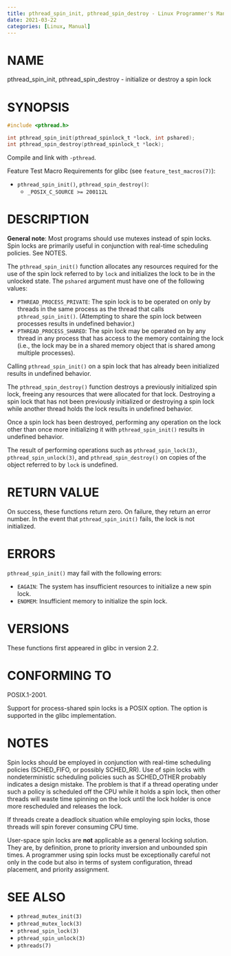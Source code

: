 ```yaml
---
title: pthread_spin_init, pthread_spin_destroy - Linux Programmer's Manual
date: 2021-03-22
categories: [Linux, Manual]
---
```


# NAME

pthread_spin_init, pthread_spin_destroy - initialize or destroy a spin lock

# SYNOPSIS

```c
#include <pthread.h>

int pthread_spin_init(pthread_spinlock_t *lock, int pshared);
int pthread_spin_destroy(pthread_spinlock_t *lock);
```

Compile and link with `-pthread`.

Feature Test Macro Requirements for glibc (see `feature_test_macros(7)`):

- `pthread_spin_init()`, `pthread_spin_destroy()`:
  - `_POSIX_C_SOURCE >= 200112L`

# DESCRIPTION

**General note**: Most programs should use mutexes instead of spin locks. Spin locks are primarily useful in conjunction with real-time scheduling policies. See NOTES.

The `pthread_spin_init()` function allocates any resources required for the use of the spin lock referred to by `lock` and initializes the lock to be in the unlocked state. The `pshared` argument must have one of the following values:

- `PTHREAD_PROCESS_PRIVATE`: The spin lock is to be operated on only by threads in the same process as the thread that calls `pthread_spin_init()`. (Attempting to share the spin lock between processes results in undefined behavior.)
- `PTHREAD_PROCESS_SHARED`: The spin lock may be operated on by any thread in any process that has access to the memory containing the lock (i.e., the lock may be in a shared memory object that is shared among multiple processes).

Calling `pthread_spin_init()` on a spin lock that has already been initialized results in undefined behavior.

The `pthread_spin_destroy()` function destroys a previously initialized spin lock, freeing any resources that were allocated for that lock. Destroying a spin lock that has not been previously initialized or destroying a spin lock while another thread holds the lock results in undefined behavior.

Once a spin lock has been destroyed, performing any operation on the lock other than once more initializing it with `pthread_spin_init()` results in undefined behavior.

The result of performing operations such as `pthread_spin_lock(3)`, `pthread_spin_unlock(3)`, and `pthread_spin_destroy()` on copies of the object referred to by `lock` is undefined.

# RETURN VALUE

On success, these functions return zero. On failure, they return an error number. In the event that `pthread_spin_init()` fails, the lock is not initialized.

# ERRORS

`pthread_spin_init()` may fail with the following errors:

- `EAGAIN`: The system has insufficient resources to initialize a new spin lock.
- `ENOMEM`: Insufficient memory to initialize the spin lock.

# VERSIONS

These functions first appeared in glibc in version 2.2.

# CONFORMING TO

POSIX.1-2001.

Support for process-shared spin locks is a POSIX option. The option is supported in the glibc implementation.

# NOTES

Spin locks should be employed in conjunction with real-time scheduling policies (SCHED_FIFO, or possibly SCHED_RR). Use of spin locks with nondeterministic scheduling policies such as SCHED_OTHER probably indicates a design mistake. The problem is that if a thread operating under such a policy is scheduled off the CPU while it holds a spin lock, then other threads will waste time spinning on the lock until the lock holder is once more rescheduled and releases the lock.

If threads create a deadlock situation while employing spin locks, those threads will spin forever consuming CPU time.

User-space spin locks are **not** applicable as a general locking solution. They are, by definition, prone to priority inversion and unbounded spin times. A programmer using spin locks must be exceptionally careful not only in the code but also in terms of system configuration, thread placement, and priority assignment.

# SEE ALSO

- `pthread_mutex_init(3)`
- `pthread_mutex_lock(3)`
- `pthread_spin_lock(3)`
- `pthread_spin_unlock(3)`
- `pthreads(7)`
